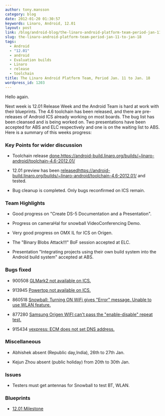 ```yaml
---
author: tony.mansson
category: blog
date: 2012-01-20 01:30:57
keywords: Linaro, Android, 12.01
layout: post
link: /blog/android-blog/the-linaro-android-platform-team-period-jan-11-to-jan-18/
slug: the-linaro-android-platform-team-period-jan-11-to-jan-18
tags:
  - Android
  - "12.01"
  - android
  - Evaluation builds
  - Linaro
  - release
  - toolchain
title: The Linaro Android Platform Team, Period Jan. 11 to Jan. 18
wordpress_id: 1203
---
```


Hello again.

Next week is 12.01 Release Week and the Android Team is hard at work with their blueprints. The 4.6 toolchain has been released, and there are pre-releases of Android ICS already working on most boards. The bug list has been cleansed and is being worked on. Two presentations have been accepted for ABS and ELC respectively and one is on the waiting list to ABS. Here is a summary of this weeks progress:

### Key Points for wider discussion

- Toolchain release [ done.]()https://android-build.linaro.org/builds/~linaro-android/toolchain-4.6-2012.01/

- 12.01 preview has been [ released]()https://android-build.linaro.org/builds/~linaro-android/toolchain-4.6-2012.01/ and tested.

- Bug cleanup is completed. Only bugs reconfirmed on ICS remain.

### Team Highlights

- Good progress on "Create DS-5 Documentation and a Presentation".

- Progress on cameraHal for snowball VideoConferencing Demo.

- Very good progress on OMX IL for ICS on Origen.

- The "Binary Blobs Attack!!!" BoF session accepted at ELC.

- Presentation "Integrating projects using their own build system into the Android build system" accepted at ABS.

### Bugs fixed

- 900508 [ GLMark2 not available on ICS.](https://bugs.launchpad.net/linaro-android/+bug/900508)

- 913945 [ Powertop not available on ICS.](https://bugs.launchpad.net/linaro-android/+bug/913945)

- 860518 [ Snowball: Turning ON WiFi gives "Error" message. Unable to use WLAN feature.](https://bugs.launchpad.net/linaro-android/+bug/860518)

- 877280 [ Samsung Origen WIFI can't pass the "enable-disable" repeat test.](https://bugs.launchpad.net/linaro-android/+bug/877280)

- 915434 [ vexpress: ECM does not set DNS address.](https://bugs.launchpad.net/linaro-android/+bug/915434)

### Miscellaneous

- Abhishek absent (Republic day,India), 26th to 27th Jan.

- Kejun Zhou absent (public holiday) from 20th to 30th Jan.

### Issues

- Testers must get antennas for Snowball to test BT, WLAN.

### Blueprints

- [12.01 Milestone](https://launchpad.net/linaro-android/+milestone/12.01)
